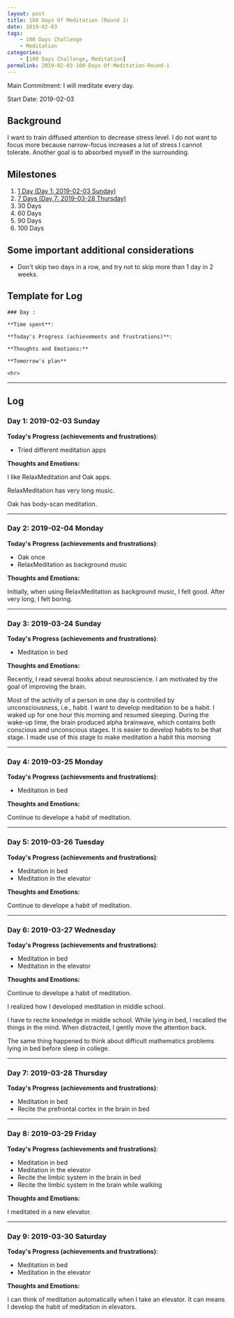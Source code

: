 ```yaml
---
layout: post
title: 100 Days Of Meditation (Round 1)
date: 2019-02-03
tags:
	- 100 Days Challenge
	- Meditation
categories:
	- [100 Days Challenge, Meditation]
permalink: 2019-02-03-100-Days-Of-Meditation-Round-1
---
```

Main Commitment: I will meditate every day.

Start Date: 2019-02-03

<!-- more -->

## Background

I want to train diffused attention to decrease stress level. I do not want to focus more because narrow-focus increases a lot of stress I cannot tolerate. Another goal is to absorbed myself in the surrounding.

## Milestones

1. [1 Day (Day 1: 2019-02-03 Sunday)](#Day-1-2019-02-03-Sunday)
2. [7 Days (Day 7: 2019-03-28 Thursday)](#Day-7-2019-03-28-Thursday)
3. 30 Days
4. 60 Days
5. 90 Days
6. 100 Days

## Some important additional considerations

* Don't skip two days in a row, and try not to skip more than 1 day in 2 weeks.

## Template for Log

```
### Day :

**Time spent**:

**Today's Progress (achievements and frustrations)**:

**Thoughts and Emotions:**

**Tomorrow's plan**

<hr>
```

<hr>

## Log

### Day 1: 2019-02-03 Sunday

**Today's Progress (achievements and frustrations)**:

* Tried different meditation apps

**Thoughts and Emotions:**

I like RelaxMeditation and Oak apps.

RelaxMeditation has very long music.

Oak has body-scan meditation.

<hr>

### Day 2: 2019-02-04 Monday

**Today's Progress (achievements and frustrations)**:

* Oak once
* RelaxMeditation as background music

**Thoughts and Emotions:**

Initially, when using RelaxMeditation as background music, I felt good. After very long, I felt boring.

<hr>

### Day 3: 2019-03-24 Sunday

**Today's Progress (achievements and frustrations)**:

* Meditation in bed

**Thoughts and Emotions:**

Recently, I read several books about neuroscience. I am motivated by the goal of improving the brain.

Most of the activity of a person in one day is controlled by unconsciousness, i.e., habit. I want to develop meditation to be a habit. I waked up for one hour this morning and resumed sleeping. During the wake-up time, the brain produced alpha brainwave, which contains both conscious and unconscious stages. It is easier to develop habits to be that stage. I made use of this stage to make meditation a habit this morning

<hr>

### Day 4: 2019-03-25 Monday

**Today's Progress (achievements and frustrations)**:

* Meditation in bed

**Thoughts and Emotions:**

Continue to develope a habit of meditation.

<hr>


### Day 5: 2019-03-26 Tuesday

**Today's Progress (achievements and frustrations)**:

* Meditation in bed
* Meditation in the elevator

**Thoughts and Emotions:**

Continue to develope a habit of meditation.

<hr>


### Day 6: 2019-03-27 Wednesday

**Today's Progress (achievements and frustrations)**:

* Meditation in bed
* Meditation in the elevator

**Thoughts and Emotions:**

Continue to develope a habit of meditation.

I realized how I developed meditation in middle school.

I have to recite knowledge in middle school. While lying in bed, I recalled the things in the mind. When distracted, I gently move the attention back.

The same thing happened to think about difficult mathematics problems lying in bed before sleep in college.

<hr>

### Day 7: 2019-03-28 Thursday

**Today's Progress (achievements and frustrations)**:

* Meditation in bed
* Recite the prefrontal cortex in the brain in bed

<hr>

### Day 8: 2019-03-29 Friday

**Today's Progress (achievements and frustrations)**:

* Meditation in bed
* Meditation in the elevator
* Recite the limbic system in the brain in bed
* Recite the limbic system in the brain while walking

**Thoughts and Emotions:**

I meditated in a new elevator.

<hr>

### Day 9: 2019-03-30 Saturday

**Today's Progress (achievements and frustrations)**:

* Meditation in bed
* Meditation in the elevator

**Thoughts and Emotions:**

I can think of meditation automatically when I take an elevator. It can means I develop the habit of meditation in elevators.
